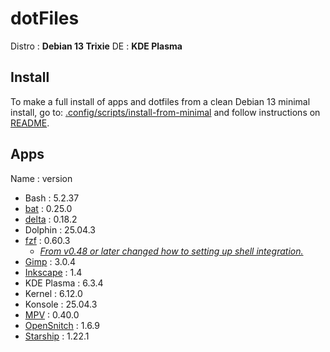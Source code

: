 # dotFiles

Distro : **Debian 13 Trixie**
DE : **KDE Plasma**

## Install

To make a full install of apps and dotfiles from a clean Debian 13 minimal install, go to: [.config/scripts/install-from-minimal](.config/scripts/install-from-minimal) and follow instructions on [README](.config/scripts/install-from-minimal/README).

## Apps

Name : version

- Bash : 5.2.37
- [bat](https://github.com/sharkdp/bat) : 0.25.0
- [delta](https://github.com/dandavison/delta) : 0.18.2
- Dolphin : 25.04.3
- [fzf](https://github.com/junegunn/fzf) : 0.60.3
  - [*From v0.48 or later changed how to setting up shell integration.*](https://github.com/junegunn/fzf?tab=readme-ov-file#setting-up-shell-integration)
- [Gimp](https://www.gimp.org) : 3.0.4
- [Inkscape](https://inkscape.org) : 1.4
- KDE Plasma : 6.3.4
- Kernel : 6.12.0
- Konsole : 25.04.3
- [MPV](https://github.com/mpv-player/mpv) : 0.40.0
- [OpenSnitch](https://github.com/evilsocket/opensnitch) : 1.6.9
- [Starship](https://github.com/starship/starship) : 1.22.1

